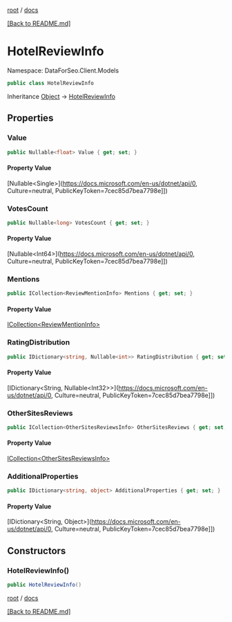 [root](./../ "root") / [docs](./ "docs")

[[Back to README.md]](./../README.md "[Back to README.md]")

# HotelReviewInfo

Namespace: DataForSeo.Client.Models

```csharp
public class HotelReviewInfo
```

Inheritance [Object](https://docs.microsoft.com/en-us/dotnet/api/Object) → [HotelReviewInfo](./HotelReviewInfo.md)

## Properties

### **Value**

```csharp
public Nullable<float> Value { get; set; }
```

#### Property Value

[Nullable&lt;Single&gt;](https://docs.microsoft.com/en-us/dotnet/api/0, Culture=neutral, PublicKeyToken=7cec85d7bea7798e]])<br>

### **VotesCount**

```csharp
public Nullable<long> VotesCount { get; set; }
```

#### Property Value

[Nullable&lt;Int64&gt;](https://docs.microsoft.com/en-us/dotnet/api/0, Culture=neutral, PublicKeyToken=7cec85d7bea7798e]])<br>

### **Mentions**

```csharp
public ICollection<ReviewMentionInfo> Mentions { get; set; }
```

#### Property Value

[ICollection&lt;ReviewMentionInfo&gt;](./ReviewMentionInfo.md)<br>

### **RatingDistribution**

```csharp
public IDictionary<string, Nullable<int>> RatingDistribution { get; set; }
```

#### Property Value

[IDictionary&lt;String, Nullable&lt;Int32&gt;&gt;](https://docs.microsoft.com/en-us/dotnet/api/0, Culture=neutral, PublicKeyToken=7cec85d7bea7798e]])<br>

### **OtherSitesReviews**

```csharp
public ICollection<OtherSitesReviewsInfo> OtherSitesReviews { get; set; }
```

#### Property Value

[ICollection&lt;OtherSitesReviewsInfo&gt;](./OtherSitesReviewsInfo.md)<br>

### **AdditionalProperties**

```csharp
public IDictionary<string, object> AdditionalProperties { get; set; }
```

#### Property Value

[IDictionary&lt;String, Object&gt;](https://docs.microsoft.com/en-us/dotnet/api/0, Culture=neutral, PublicKeyToken=7cec85d7bea7798e]])<br>

## Constructors

### **HotelReviewInfo()**

```csharp
public HotelReviewInfo()
```

[root](./../ "root") / [docs](./ "docs")

[[Back to README.md]](./../README.md "[Back to README.md]")